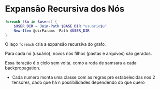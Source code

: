 # Expansão Recursiva dos Nós

```powershell
foreach ($u in $users) {
    $USER_DIR = Join-Path $BASE_DIR "usuario$u"
    New-Item @dirParams -Path $USER_DIR
}
```

O laço `foreach` cria a expansão recursiva do grafo.&#x20;

Para cada nó (usuário), novos nós filhos (pastas e arquivos) são gerados.&#x20;

Essa iteração é o ciclo sem volta, como a roda de samsara a cada backpropagation.

* Cada numero monta uma classe com as regras pré estabelecidas nos 2 tensores, dado que há n possibilidades dependendo do que quero

